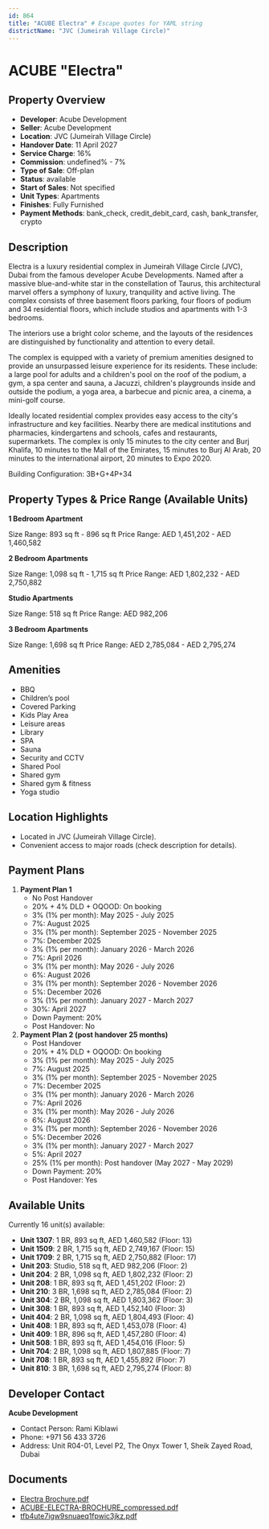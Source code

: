 ```yaml
---
id: 864
title: "ACUBE Electra" # Escape quotes for YAML string
districtName: "JVC (Jumeirah Village Circle)"
---
```


# ACUBE "Electra"

## Property Overview
- **Developer**: Acube Development
- **Seller**: Acube Development
- **Location**: JVC (Jumeirah Village Circle)
- **Handover Date**: 11 April 2027
- **Service Charge**: 16%
- **Commission**: undefined% - 7%
- **Type of Sale**: Off-plan
- **Status**: available
- **Start of Sales**: Not specified
- **Unit Types**: Apartments
- **Finishes**: Fully Furnished
- **Payment Methods**: bank_check, credit_debit_card, cash, bank_transfer, crypto

## Description
Electra is a luxury residential complex in Jumeirah Village Circle (JVC), Dubai from the famous developer Acube Developments. Named after a massive blue-and-white star in the constellation of Taurus, this architectural marvel offers a symphony of luxury, tranquility and active living. The complex consists of three basement floors parking, four floors of podium and 34 residential floors, which include studios and apartments with 1-3 bedrooms.

The interiors use a bright color scheme, and the layouts of the residences are distinguished by functionality and attention to every detail.

The complex is equipped with a variety of premium amenities designed to provide an unsurpassed leisure experience for its residents. These include: a large pool for adults and a children's pool on the roof of the podium, a gym, a spa center and sauna, a Jacuzzi, children's playgrounds inside and outside the podium, a yoga area, a barbecue and picnic area, a cinema, a mini-golf course.

Ideally located residential complex provides easy access to the city's infrastructure and key facilities. Nearby there are medical institutions and pharmacies, kindergartens and schools, cafes and restaurants, supermarkets. The complex is only 15 minutes to the city center and Burj Khalifa, 10 minutes to the Mall of the Emirates, 15 minutes to Burj Al Arab, 20 minutes to the international airport, 20 minutes to Expo 2020.

Building Configuration: 3B+G+4P+34

## Property Types & Price Range (Available Units)
**1 Bedroom Apartment**

Size Range: 893 sq ft - 896 sq ft
Price Range: AED 1,451,202 - AED 1,460,582

**2 Bedroom Apartments**

Size Range: 1,098 sq ft - 1,715 sq ft
Price Range: AED 1,802,232 - AED 2,750,882

**Studio Apartments**

Size Range: 518 sq ft
Price Range: AED 982,206

**3 Bedroom Apartments**

Size Range: 1,698 sq ft
Price Range: AED 2,785,084 - AED 2,795,274

## Amenities
- BBQ
- Children’s pool
- Covered Parking
- Kids Play Area
- Leisure areas
- Library
- SPA
- Sauna
- Security and CCTV
- Shared Pool
- Shared gym
- Shared gym & fitness
- Yoga studio

## Location Highlights
- Located in JVC (Jumeirah Village Circle).
- Convenient access to major roads (check description for details).

## Payment Plans
1. **Payment Plan 1**
   - No Post Handover
   - 20% + 4% DLD + OQOOD: On booking
   - 3% (1% per month): May 2025 - July 2025
   - 7%: August 2025
   - 3% (1% per month): September 2025 - November 2025
   - 7%: December 2025
   - 3% (1% per month): January 2026 - March 2026
   - 7%: April 2026
   - 3% (1% per month): May 2026 - July 2026
   - 6%: August 2026
   - 3% (1% per month): September 2026 - November 2026
   - 5%: December 2026
   - 3% (1% per month): January 2027 - March 2027
   - 30%: April 2027
   - Down Payment: 20%
   - Post Handover: No
2. **Payment Plan 2 (post handover 25 months)**
   - Post Handover
   - 20% + 4% DLD + OQOOD: On booking
   - 3% (1% per month): May 2025 - July 2025
   - 7%: August 2025
   - 3% (1% per month): September 2025 - November 2025
   - 7%: December 2025
   - 3% (1% per month): January 2026 - March 2026
   - 7%: April 2026
   - 3% (1% per month): May 2026 - July 2026
   - 6%: August 2026
   - 3% (1% per month): September 2026 - November 2026
   - 5%: December 2026
   - 3% (1% per month): January 2027 - March 2027
   - 5%: April 2027
   - 25% (1% per month): Post handover (May 2027 - May 2029)
   - Down Payment: 20%
   - Post Handover: Yes

## Available Units
Currently 16 unit(s) available:
- **Unit 1307**: 1 BR, 893 sq ft, AED 1,460,582 (Floor: 13)
- **Unit 1509**: 2 BR, 1,715 sq ft, AED 2,749,167 (Floor: 15)
- **Unit 1709**: 2 BR, 1,715 sq ft, AED 2,750,882 (Floor: 17)
- **Unit 203**: Studio, 518 sq ft, AED 982,206 (Floor: 2)
- **Unit 204**: 2 BR, 1,098 sq ft, AED 1,802,232 (Floor: 2)
- **Unit 208**: 1 BR, 893 sq ft, AED 1,451,202 (Floor: 2)
- **Unit 210**: 3 BR, 1,698 sq ft, AED 2,785,084 (Floor: 2)
- **Unit 304**: 2 BR, 1,098 sq ft, AED 1,803,362 (Floor: 3)
- **Unit 308**: 1 BR, 893 sq ft, AED 1,452,140 (Floor: 3)
- **Unit 404**: 2 BR, 1,098 sq ft, AED 1,804,493 (Floor: 4)
- **Unit 408**: 1 BR, 893 sq ft, AED 1,453,078 (Floor: 4)
- **Unit 409**: 1 BR, 896 sq ft, AED 1,457,280 (Floor: 4)
- **Unit 508**: 1 BR, 893 sq ft, AED 1,454,016 (Floor: 5)
- **Unit 704**: 2 BR, 1,098 sq ft, AED 1,807,885 (Floor: 7)
- **Unit 708**: 1 BR, 893 sq ft, AED 1,455,892 (Floor: 7)
- **Unit 810**: 3 BR, 1,698 sq ft, AED 2,795,274 (Floor: 8)

## Developer Contact
**Acube Development**
- Contact Person: Rami Kiblawi
- Phone: +971 56 433 3726
- Address: Unit R04-01, Level P2, The Onyx Tower 1, Sheik Zayed Road, Dubai

## Documents
- [Electra Brochure.pdf](https://cdn.geniemap.net/2024/03/14/5ILu5gi37tialSQ50urTD85zPRQbNw3EFt5Ev3eq.pdf)
- [ACUBE-ELECTRA-BROCHURE_compressed.pdf](https://cdn.geniemap.net/2024/10/15/rMPwsulbHcLJntsyTiANnJR2VByO0NWZPlHCT51g.pdf)
- [tfb4ute7igw9snuaeq1fpwic3jkz.pdf](https://cdn.geniemap.net/2025/03/26/VaI4HcUTdRLzWnrH4a4R0Yab0CqIxnBFhyY4zDp5.pdf)
